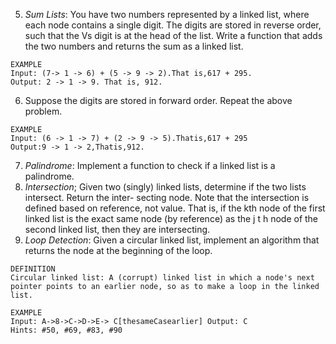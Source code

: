5. *Sum Lists*: You have two numbers represented by a linked list, where each node contains a single digit. The digits are stored in reverse order, such that the Vs digit is at the head of the list. Write a function that adds the two numbers and returns the sum as a linked list.

```
EXAMPLE
Input: (7-> 1 -> 6) + (5 -> 9 -> 2).That is,617 + 295.
Output: 2 -> 1 -> 9. That is, 912.
```
6.  Suppose the digits are stored in forward order. Repeat the above problem.

```
EXAMPLE
Input: (6 -> 1 -> 7) + (2 -> 9 -> 5).Thatis,617 + 295
Output:9 -> 1 -> 2,Thatis,912.
```


7. *Palindrome*: Implement a function to check if a linked list is a palindrome.
8.  *Intersection*; Given two (singly) linked lists, determine if the two lists intersect. Return the inter- secting node. Note that the intersection is defined based on reference, not value. That is, if the kth node of the first linked list is the exact same node (by reference) as the j t h node of the second linked list, then they are intersecting.
9. *Loop Detection*: Given a circular linked list, implement an algorithm that returns the node at the beginning of the loop.

```
DEFINITION
Circular linked list: A (corrupt) linked list in which a node's next pointer points to an earlier node, so as to make a loop in the linked list.
```

```
EXAMPLE
Input: A->8->C->D->E-> C[thesameCasearlier] Output: C
Hints: #50, #69, #83, #90
```
